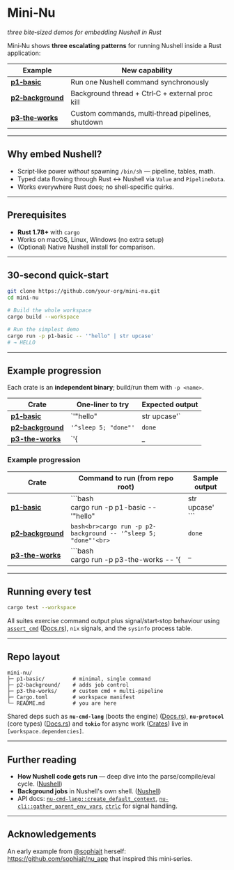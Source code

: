 # Mini‑Nu

_three bite‑sized demos for embedding Nushell in Rust_

Mini‑Nu shows **three escalating patterns** for running Nushell inside a Rust
application:

| Example                                        | New capability                                    |
| ---------------------------------------------- | ------------------------------------------------- |
| [**p1‑basic**](./p1-basic/README.md)           | Run one Nushell command synchronously             |
| [**p2‑background**](./p2-background/README.md) | Background thread + Ctrl‑C + external proc kill   |
| [**p3‑the‑works**](./p3-the-works/README.md)   | Custom commands, multi‑thread pipelines, shutdown |

---

## Why embed Nushell?

- Script‑like power _without_ spawning `/bin/sh` — pipeline, tables, math.
- Typed data ﬂowing through Rust ↔ Nushell via `Value` and `PipelineData`.
- Works everywhere Rust does; no shell‑specific quirks.

---

## Prerequisites

- **Rust 1.78+** with `cargo`
- Works on macOS, Linux, Windows (no extra setup)
- (Optional) Native Nushell install for comparison.

---

## 30‑second quick‑start

```bash
git clone https://github.com/your‑org/mini-nu.git
cd mini-nu

# Build the whole workspace
cargo build --workspace

# Run the simplest demo
cargo run -p p1-basic -- '"hello" | str upcase'
# → HELLO
```

---

## Example progression

Each crate is an **independent binary**; build/run them with `-p <name>`.

| Crate | One‑liner to try | Expected output |
|-------|-----------------|-----------------|
| **[p1‑basic](./p1-basic/README.md)** | `'"hello" | str upcase'` | `HELLO` |
| **[p2‑background](./p2-background/README.md)** | `'^sleep 5; "done"'` | `done` |
| **[p3-the-works](./p3-the-works/README.md)** | `'{|_| warble}'` | `warble, oh my` |



### Example progression

| Crate | Command to run (from repo root) | Sample output |
|-------|---------------------------------|---------------|
| **[p1‑basic](./p1-basic/README.md)** | ```bash<br>cargo run -p p1-basic -- '"hello" | str upcase'<br>``` | `HELLO` |
| **[p2‑background](./p2-background/README.md)** | ```bash<br>cargo run -p p2-background -- '^sleep 5; "done"'<br>``` | `done` |
| **[p3-the-works](./p3-the-works/README.md)** | ```bash<br>cargo run -p p3-the-works -- '{|_| warble}'<br>``` | `Thread 0: warble, oh my` |


---

## Running every test

```bash
cargo test --workspace
```

All suites exercise command output plus signal/start‑stop behaviour using
[`assert_cmd`](https://docs.rs/assert_cmd)
([Docs.rs](https://docs.rs/assert_cmd)), `nix` signals, and the `sysinfo`
process table.

---

## Repo layout

```
mini-nu/
├─ p1-basic/         # minimal, single command
├─ p2-background/    # adds job control
├─ p3-the-works/     # custom cmd + multi-pipeline
├─ Cargo.toml        # workspace manifest
└─ README.md         # you are here
```

Shared deps such as **`nu-cmd-lang`** (boots the engine)
([Docs.rs](https://docs.rs/nu-cmd-lang)), **`nu-protocol`** (core types)
([Docs.rs](https://docs.rs/nu-protocol)) and **`tokio`** for async work
([Crates](https://crates.io/crates/tokio)) live in `[workspace.dependencies]`.

---

## Further reading

- **How Nushell code gets run** — deep dive into the parse/compile/eval cycle.
  ([Nushell](https://www.nushell.sh/book/how_nushell_code_gets_run.html))
- **Background jobs** in Nushell's own shell.
  ([Nushell](https://www.nushell.sh/book/background_jobs.html))
- API docs:
  [`nu-cmd-lang::create_default_context`](https://docs.rs/nu-cmd-lang/latest/nu_cmd_lang/fn.create_default_context.html),
  [`nu-cli::gather_parent_env_vars`](https://docs.rs/nu-cli/latest/nu_cli/fn.gather_parent_env_vars.html),
  [`ctrlc`](https://docs.rs/ctrlc) for signal handling.

---

## Acknowledgements

An early example from [@sophiajt](https://github.com/sophiajt) herself:
https://github.com/sophiajt/nu_app that inspired this mini‑series.
